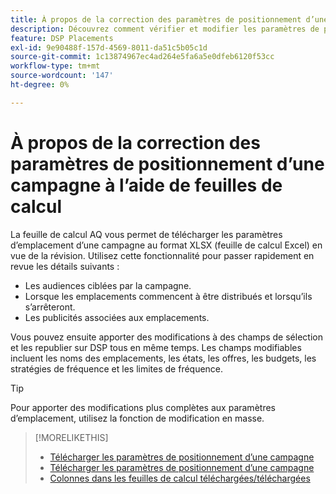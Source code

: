 ```yaml
---
title: À propos de la correction des paramètres de positionnement d’une campagne à l’aide de feuilles de calcul
description: Découvrez comment vérifier et modifier les paramètres de placement clés d’une campagne à l’aide de feuilles de calcul AQ Excel.
feature: DSP Placements
exl-id: 9e90488f-157d-4569-8011-da51c5b05c1d
source-git-commit: 1c13874967ec4ad264e5fa6a5e0dfeb6120f53cc
workflow-type: tm+mt
source-wordcount: '147'
ht-degree: 0%

---
```


# À propos de la correction des paramètres de positionnement d’une campagne à l’aide de feuilles de calcul

La feuille de calcul AQ vous permet de télécharger les paramètres d’emplacement d’une campagne au format XLSX (feuille de calcul Excel) en vue de la révision. Utilisez cette fonctionnalité pour passer rapidement en revue les détails suivants :

* Les audiences ciblées par la campagne.
* Lorsque les emplacements commencent à être distribués et lorsqu’ils s’arrêteront.
* Les publicités associées aux emplacements.

Vous pouvez ensuite apporter des modifications à des champs de sélection et les republier sur DSP tous en même temps. Les champs modifiables incluent les noms des emplacements, les états, les offres, les budgets, les stratégies de fréquence et les limites de fréquence.

>[!TIP]
>
>Pour apporter des modifications plus complètes aux paramètres d’emplacement, utilisez la fonction de modification en masse.<!-- add link once we have help on it -->

>[!MORELIKETHIS]
>
>* [Télécharger les paramètres de positionnement d’une campagne](qa-sheet-download.md)
>* [Télécharger les paramètres de positionnement d’une campagne](qa-sheet-upload.md)
>* [Colonnes dans les feuilles de calcul téléchargées/téléchargées](qa-sheet-columns.md)


